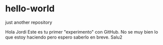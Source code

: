 # hello-world
just another repository

Hola Jordi 
Este es tu primer "experimento" con GitHub. No se muy bien lo que estoy haciendo pero espero saberlo
en breve.
Salu2
